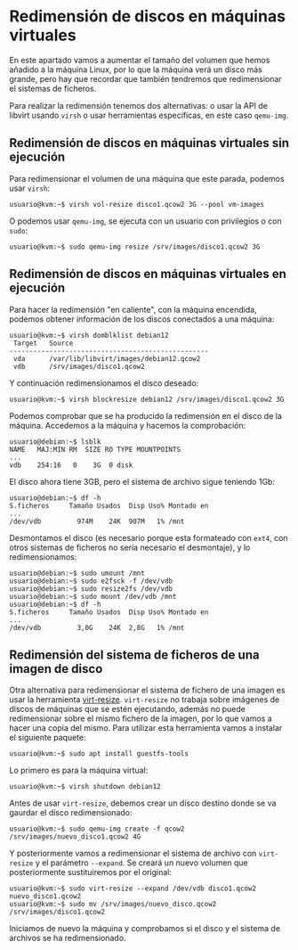 # Redimensión de discos en máquinas virtuales

En este apartado vamos a aumentar el tamaño del volumen que hemos añadido a la máquina Linux, por lo que la máquina verá un disco más grande, pero hay que recordar que también tendremos que redimensionar el sistemas de ficheros.

Para realizar la redimensión tenemos dos alternativas: o usar la API de libvirt usando `virsh` o usar herramientas especificas, en este caso `qemu-img`.

## Redimensión de discos en máquinas virtuales sin ejecución

Para redimensionar el volumen de una máquina que este parada, podemos usar `virsh`:

```
usuario@kvm:~$ virsh vol-resize disco1.qcow2 3G --pool vm-images
```

O podemos usar `qemu-img`, se ejecuta con un usuario con privilegios o con `sudo`:

```
usuario@kvm:~$ sudo qemu-img resize /srv/images/disco1.qcow2 3G
```

## Redimensión de discos en máquinas virtuales en ejecución

Para hacer la redimensión "en caliente", con la máquina encendida, podemos obtener información de los discos conectados a una máquina:

```
usuario@kvm:~$ virsh domblklist debian12
 Target   Source
--------------------------------------------------
 vda      /var/lib/libvirt/images/debian12.qcow2
 vdb      /srv/images/disco1.qcow2
```

Y continuación redimensionamos el disco deseado:

```
usuario@kvm:~$ virsh blockresize debian12 /srv/images/disco1.qcow2 3G
```

Podemos comprobar que se ha producido la redimensión en el disco de la máquina. Accedemos a la máquina y hacemos la comprobación:

```
usuario@debian:~$ lsblk
NAME   MAJ:MIN RM  SIZE RO TYPE MOUNTPOINTS
...
vdb    254:16   0    3G  0 disk 
```

El disco ahora tiene 3GB, pero el sistema de archivo sigue teniendo 1Gb:

```
usuario@debian:~$ df -h
S.ficheros     Tamaño Usados  Disp Uso% Montado en
...
/dev/vdb         974M    24K  907M   1% /mnt
```

Desmontamos el disco (es necesario porque esta formateado con `ext4`, con otros sistemas de ficheros no sería necesario el desmontaje), y lo redimensionamos:

```
usuario@debian:~$ sudo umount /mnt
usuario@debian:~$ sudo e2fsck -f /dev/vdb
usuario@debian:~$ sudo resize2fs /dev/vdb
usuario@debian:~$ sudo mount /dev/vdb /mnt
usuario@debian:~$ df -h
S.ficheros     Tamaño Usados  Disp Uso% Montado en
...
/dev/vdb         3,0G    24K  2,8G   1% /mnt
```

## Redimensión del sistema de ficheros de una imagen de disco

Otra alternativa para redimensionar el sistema de fichero de una imagen es usar la herramienta [virt-resize](https://libguestfs.org/virt-resize.1.html). `virt-resize` no trabaja sobre imágenes de discos de máquinas que se estén ejecutando, además no puede redimensionar sobre el mismo fichero de la imagen, por lo que vamos a hacer una copia del mismo. Para utilizar esta herramienta vamos a instalar el siguiente paquete:

```
usuario@kvm:~$ sudo apt install guestfs-tools
```

Lo primero es para la máquina virtual:

```
usuario@kvm:~$ virsh shutdown debian12
```

Antes de usar `virt-resize`, debemos crear un disco destino donde se va gaurdar el disco redimensionado:
```
usuario@kvm:~$ sudo qemu-img create -f qcow2 /srv/images/nuevo_disco1.qcow2 4G
```
Y posteriormente vamos a redimensionar el sistema de archivo con `virt-resize` y el parámetro `--expand`. Se creará un nuevo volumen que posteriormente sustituiremos por el original:

```
usuario@kvm:~$ sudo virt-resize --expand /dev/vdb disco1.qcow2 nuevo_disco1.qcow2
usuario@kvm:~$ sudo mv /srv/images/nuevo_disco.qcow2 /srv/images/disco1.qcow2 
```

Iniciamos de nuevo la máquina y comprobamos si el disco y el sistema de archivos se ha redimensionado.